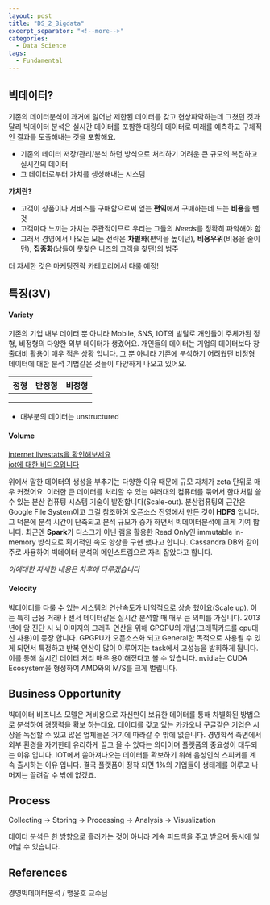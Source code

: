 ```yaml
---
layout: post
title: "DS_2_Bigdata"
excerpt_separator: "<!--more-->"
categories:
  - Data Science
tags:
  - Fundamental
---
```


## 빅데이터?
기존의 데이터분석이 과거에 일어난 제한된 데이터를 갖고 현상파악하는데 그쳤던 것과 달리 
빅데이터 분석은 실시간 데이터를 포함한 대량의 데이터로 미래를 예측하고 구체적인 결과를 도출해내는 것을 포함해요.  

- 기존의 데이터 저장/관리/분석 하던 방식으로 처리하기 어려운 큰 규모의 복잡하고 실시간의 데이터
- 그 데이터로부터 가치를 생성해내는 시스템  


**가치란?**  
- 고객이 상품이나 서비스를 구매함으로써 얻는 **편익**에서 구매하는데 드는 **비용**을 뺀 것
- 고객마다 느끼는 가치는 주관적이므로 우리는 그들의 *Needs*를 정확히 파악해야 함
- 그래서 경영에서 나오는 모든 전략은 **차별화**(편익을 높이던), **비용우위**(비용을 줄이던), **집중화**(남들이 못찾은 니즈의 고객을 찾던)의 범주  

더 자세한 것은 마케팅전략 카테고리에서 다룰 예정!

## 특징(3V)

#### **Variety**  
기존의 기업 내부 데이터 뿐 아니라 Mobile, SNS, IOT의 발달로 개인들이 주체가된 정형, 비정형의 다양한 
외부 데이터가 생겼어요. 개인들의 데이터는 기업의 데이터보다 창출대비 활용이 매우 적은 상황 입니다. 그 뿐 아니라 
기존에 분석하기 어려웠던 비정형 데이터에 대한 분석 기법같은 것들이 다양하게 나오고 있어요.

|정형|반정형|비정형|
|----|-----|------|
||||
||||
||||
* 대부분의 데이터는 unstructured

#### **Volume**  
[internet livestats을 확인해보세요](http://www.internetlivestats.com/)  
[iot에 대한 비디오입니다](https://www.youtube.com/watch?v=Q3ur8wzzhBU)  

위에서 말한 데이터의 생성을 부추기는 다양한 이유 때문에 규모 자체가 zeta 단위로 매우 커졌어요.
이러한 큰 데이터를 처리할 수 있는 여러대의 컴퓨터를 묶어서 한대처럼 쓸 수 있는 분산 컴퓨팅 시스템 기술이 발전합니다(Scale-out).
분산컴퓨팅의 근간은 Google File System이고 그걸 참조하여 오픈소스 진영에서 만든 것이 **HDFS** 입니다. 
그 덕분에 분석 시간이 단축되고 분석 규모가 증가 하면서 빅데이터분석에 크게 기여 합니다. 최근엔 **Spark**가 디스크가 아닌 
램을 활용한 Read Only인 immutable in-memory 방식으로 획기적인 속도 향상을 구현 했다고 합니다. Cassandra DB와 같이 주로 사용하여 빅데이터 분석의 메인스트림으로 자리 잡았다고 합니다.

*이에대한 자세한 내용은 차후에 다루겠습니다*   


#### **Velocity**  
빅데이터를 다룰 수 있는 시스템의 연산속도가 비약적으로 상승 했어요(Scale up). 이는 특히 금융 거래나 센서 데이터같은 실시간 분석할 때 
매우 큰 의미를 가집니다. 2013년에 암 진단 시 뇌 이미지의 그래픽 연산을 위해 GPGPU의 개념(그래픽카드를 cpu대신 사용)이 등장 합니다.
GPGPU가 오픈소스화 되고 General한 목적으로 사용될 수 있게 되면서 특정하고 반복 연산이 많이 이루어지는 task에서 고성능을 발휘하게 됩니다.
이를 통해 실시간 데이터 처리 매우 용이해졌다고 볼 수 있습니다. nvidia는 CUDA Ecosystem을 형성하여 AMD와의 M/S를 크게 벌립니다.


## Business Opportunity

빅데이터 비즈니스 모델은 저비용으로 자신만이 보유한 데이터를 통해 차별화된 방법으로 분석하여 경쟁력을 확보 하는데요.
데이터를 갖고 있는 카카오나 구글같은 기업은 시장을 독점할 수 있고 많은 업체들은 거기에 따라갈 수 밖에 없습니다.
경영학적 측면에서 외부 환경을 자기한테 유리하게 끌고 올 수 있다는 의미이며 플랫폼의 중요성이 대두되는 이유 입니다.
IOT에서 쏟아져나오는 데이터를 확보하기 위해 음성인식 스피커를 계속 출시하는 이유 입니다. 결국 플랫폼이 정착 되면 
1%의 기업들이 생태계를 이루고 나머지는 끌려갈 수 밖에 없겠죠.

## Process

Collecting -> Storing -> Processing -> Analysis -> Visualization  

데이터 분석은 한 방향으로 흘러가는 것이 아니라 계속 피드백을 주고 받으며 동시에 일어날 수 있습니다.



## References
경영빅데이터분석 / 맹윤호 교수님
